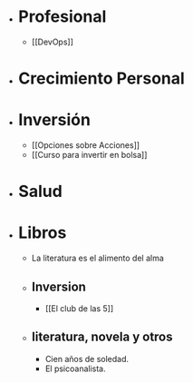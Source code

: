 - # Profesional
	- [[DevOps]]
- # Crecimiento Personal
- # Inversión
	- [[Opciones sobre Acciones]]
	- [[Curso para invertir en bolsa]]
- # Salud
- # Libros
	- La literatura es el alimento del alma
	- ## Inversion
		- [[El club de las 5]]
	- ## literatura, novela y otros
		- Cien años de soledad.
		- El psicoanalista.